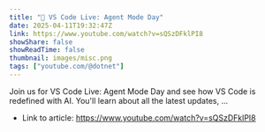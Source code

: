 ```yaml
---
title: "🔴 VS Code Live: Agent Mode Day"
date: 2025-04-11T19:32:47Z
link: https://www.youtube.com/watch?v=sQSzDFklPI8
showShare: false
showReadTime: false
thumbnail: images/misc.png
tags: ["youtube.com/@dotnet"]
---
```

Join us for VS Code Live: Agent Mode Day and see how VS Code is redefined with AI. You'll learn about all the latest updates, ...

- Link to article: https://www.youtube.com/watch?v=sQSzDFklPI8